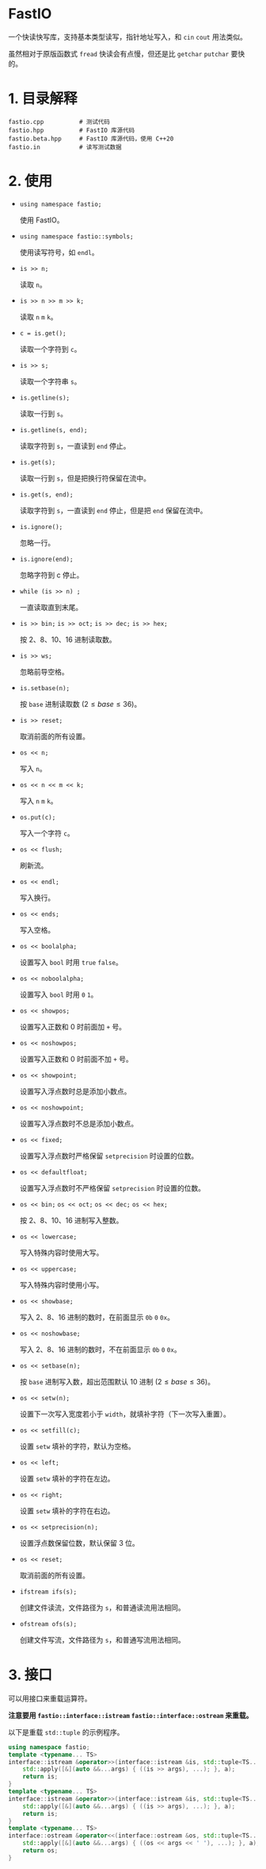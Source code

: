 # FastIO

一个快读快写库，支持基本类型读写，指针地址写入，和 `cin` `cout` 用法类似。

虽然相对于原版函数式 `fread` 快读会有点慢，但还是比 `getchar` `putchar` 要快的。

# 1. 目录解释

```plaintext
fastio.cpp          # 测试代码
fastio.hpp          # FastIO 库源代码
fastio.beta.hpp     # FastIO 库源代码，使用 C++20
fastio.in           # 读写测试数据
```

# 2. 使用

-   `using namespace fastio;`

    使用 FastIO。

-   `using namespace fastio::symbols;`

    使用读写符号，如 `endl`。

-   `is >> n;`

    读取 `n`。

-   `is >> n >> m >> k;`

    读取 `n` `m` `k`。

-   `c = is.get();`

    读取一个字符到 `c`。

-   `is >> s;`

    读取一个字符串 `s`。

-   `is.getline(s);`

    读取一行到 `s`。

-   `is.getline(s, end);`

    读取字符到 `s`，一直读到 `end` 停止。

-   `is.get(s);`

    读取一行到 `s`，但是把换行符保留在流中。

-   `is.get(s, end);`

    读取字符到 `s`，一直读到 `end` 停止，但是把 `end` 保留在流中。

-   `is.ignore();`

    忽略一行。

-   `is.ignore(end);`

    忽略字符到 c 停止。

-   `while (is >> n) ;`

    一直读取直到末尾。

-   `is >> bin;` `is >> oct;` `is >> dec;` `is >> hex;`

    按 2、8、10、16 进制读取数。

-   `is >> ws;`

    忽略前导空格。

-   `is.setbase(n);`

    按 `base` 进制读取数 $(2 \le base \le 36)$。

-   `is >> reset;`

    取消前面的所有设置。

-   `os << n;`

    写入 `n`。

-   `os << n << m << k;`

    写入 `n` `m` `k`。

-   `os.put(c);`

    写入一个字符 `c`。

-   `os << flush;`

    刷新流。

-   `os << endl;`

    写入换行。

-   `os << ends;`

    写入空格。

-   `os << boolalpha;`

    设置写入 `bool` 时用 `true` `false`。

-   `os << noboolalpha;`

    设置写入 `bool` 时用 `0` `1`。

-   `os << showpos;`

    设置写入正数和 0 时前面加 `+` 号。

-   `os << noshowpos;`

    设置写入正数和 0 时前面不加 `+` 号。

-   `os << showpoint;`

    设置写入浮点数时总是添加小数点。

-   `os << noshowpoint;`

    设置写入浮点数时不总是添加小数点。

-   `os << fixed;`

    设置写入浮点数时严格保留 `setprecision` 时设置的位数。

-   `os << defaultfloat;`

    设置写入浮点数时不严格保留 `setprecision` 时设置的位数。

-   `os << bin;` `os << oct;` `os << dec;` `os << hex;`

    按 2、8、10、16 进制写入整数。

-   `os << lowercase;`

    写入特殊内容时使用大写。

-   `os << uppercase;`

    写入特殊内容时使用小写。

-   `os << showbase;`

    写入 2、8、16 进制的数时，在前面显示 `0b` `0` `0x`。

-   `os << noshowbase;`

    写入 2、8、16 进制的数时，不在前面显示 `0b` `0` `0x`。

-   `os << setbase(n);`

    按 `base` 进制写入数，超出范围默认 10 进制 $(2 \le base \le 36)$。

-   `os << setw(n);`

    设置下一次写入宽度若小于 `width`，就填补字符（下一次写入重置）。

-   `os << setfill(c);`

    设置 `setw` 填补的字符，默认为空格。

-   `os << left;`

    设置 `setw` 填补的字符在左边。

-   `os << right;`

    设置 `setw` 填补的字符在右边。

-   `os << setprecision(n);`

    设置浮点数保留位数，默认保留 3 位。

-   `os << reset;`

    取消前面的所有设置。

-   `ifstream ifs(s);`

    创建文件读流，文件路径为 `s`，和普通读流用法相同。

-   `ofstream ofs(s);`

    创建文件写流，文件路径为 `s`，和普通写流用法相同。

# 3. 接口

可以用接口来重载运算符。

**注意要用 `fastio::interface::istream` `fastio::interface::ostream` 来重载。**

以下是重载 `std::tuple` 的示例程序。

```cpp
using namespace fastio;
template <typename... TS>
interface::istream &operator>>(interface::istream &is, std::tuple<TS...> &a) {
    std::apply([&](auto &&...args) { ((is >> args), ...); }, a);
    return is;
}
template <typename... TS>
interface::istream &operator>>(interface::istream &is, std::tuple<TS...> &&a) {
    std::apply([&](auto &&...args) { ((is >> args), ...); }, a);
    return is;
}
template <typename... TS>
interface::ostream &operator<<(interface::ostream &os, std::tuple<TS...> const &a) {
    std::apply([&](auto &&...args) { ((os << args << ' '), ...); }, a);
    return os;
}
```
